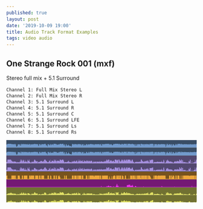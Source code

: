 ```yaml
---
published: true
layout: post
date: '2019-10-09 19:00'
title: Audio Track Format Examples
tags: video audio 
---
```

## One Strange Rock 001 (mxf)

Stereo full mix + 5.1 Surround

    Channel 1: Full Mix Stereo L
    Channel 2: Full Mix Stereo R
    Channel 3: 5.1 Surround L
    Channel 4: 5.1 Surround R
    Channel 5: 5.1 Surround C
    Channel 6: 5.1 Surround LFE
    Channel 7: 5.1 Surround Ls
    Channel 8: 5.1 Surround Rs
    
![tracks](/media/tracksStereoandSurround.png)
